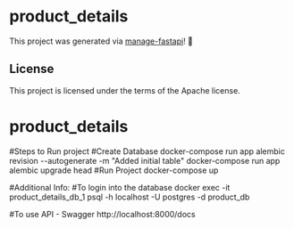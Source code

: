 # product_details

This project was generated via [manage-fastapi](https://ycd.github.io/manage-fastapi/)! :tada:

## License

This project is licensed under the terms of the Apache license.
# product_details

#Steps to Run project
#Create Database
docker-compose run app alembic revision --autogenerate -m "Added initial table"
docker-compose run app alembic upgrade head
#Run Project
docker-compose up 

#Additional Info:
#To login into the database
docker exec -it product_details_db_1  psql -h localhost -U postgres -d product_db

#To use API - Swagger
http://localhost:8000/docs
